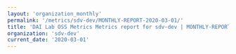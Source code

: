 ```yaml
---
layout: 'organization_monthly'
permalink: '/metrics/sdv-dev/MONTHLY-REPORT-2020-03-01/'
title: 'DAI Lab OSS Metrics Metrics report for sdv-dev | MONTHLY-REPORT-2020-03-01'
organization: 'sdv-dev'
current_date: '2020-03-01'
---
```


